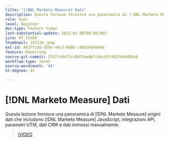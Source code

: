 ```yaml
---
title: "[!DNL Marketo Measure] Dati"
description: Questa lezione fornisce una panoramica di [!DNL Marketo Measure] origini dati che includono [!DNL Marketo Measure] JavaScript, integrazioni API, parametri UTM, dati CRM e dati immessi manualmente.
role: User
level: Beginner
doc-type: Feature Video
last-substantial-update: 2023-01-06T00:00:00Z
jira: KT-11680
thumbnail: 347234.jpeg
exl-id: 462ffcdd-d59e-44c3-9b06-c682de049e8d
feature: Reporting
source-git-commit: 2fb7fa9e72cc89f3ae867cbbc02fd62fb4b485e6
workflow-type: tm+mt
source-wordcount: '44'
ht-degree: 4%

---
```


# [!DNL Marketo Measure] Dati

Questa lezione fornisce una panoramica di [!DNL Marketo Measure] origini dati che includono [!DNL Marketo Measure] JavaScript, integrazioni API, parametri UTM, dati CRM e dati immessi manualmente.

>[!VIDEO](https://video.tv.adobe.com/v/347234/?quality=12&learn=on)
